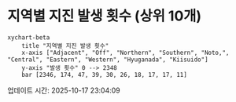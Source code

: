 # 지역별 지진 발생 횟수 (상위 10개)

```mermaid
xychart-beta
    title "지역별 지진 발생 횟수"
    x-axis ["Adjacent", "Off", "Northern", "Southern", "Noto,", "Central", "Eastern", "Western", "Hyuganada", "Kiisuido"]
    y-axis "발생 횟수" 0 --> 2348
    bar [2346, 174, 47, 39, 30, 26, 18, 17, 17, 11]
```

업데이트 시간: 2025-10-17 23:04:09
